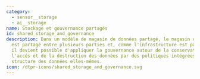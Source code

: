 ```yaml
---
category:
  - sensor__storage
  - ai__storage
name: Stockage et gouvernance partagés
id: shared_storage_and_governance
description: Dans un modéle de magasin de données partagé, le magasin de données
  est partagé entre plusieurs parties et, comme l'infrastructure est partagée,
  il devient possible d'appliquer la gouvernance autour de la conservation, de
  l'accés et de la destruction des données par des politiques intégrées à la
  structure des données elles-mêmes.
icon: /dtpr-icons/shared_storage_and_governance.svg
---
```

